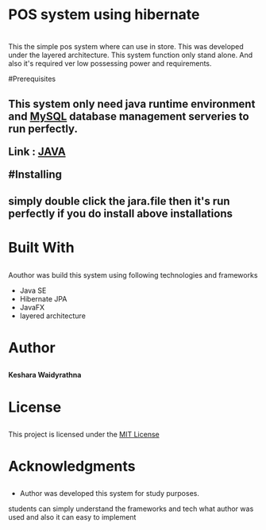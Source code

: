 # POS system using hibernate <h1>

This the simple pos system where can use in store. This was developed under the layered architecture.
This system function only stand alone. And also it's required ver low possessing power and requirements.


#Prerequisites <h2>

This system only need java runtime environment and [MySQL](https://dev.mysql.com/downloads/mysql/) database management serveries to run perfectly.


 Link : [JAVA](https://www.oracle.com/technetwork/java/javase/downloads/jdk8-downloads-2133151.html)


#Installing <h2>

simply double click the jara.file then it's run perfectly if you do install above installations  

# Built With<h2>

Aouthor was build this system using following technologies and frameworks 

* Java SE
* Hibernate JPA
* JavaFX
* layered architecture

 # Author <h2>
 
**Keshara Waidyrathna**

# License <h2>

This project is licensed under the [MIT License](LICENSE)

# Acknowledgments <h2>

* Author was developed this system for study purposes.

students can simply understand the frameworks and tech what author was used and also it can easy to implement  
 
 


